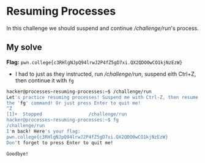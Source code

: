 # Resuming Processes
In this challenge we should suspend and continue */challenge/run*'s process.

## My solve
**Flag:** `pwn.college{c3RHlgNJpQ94lrwJ2P4fZ5gD7xi.QX2QDO0wCO1kjNzEzW}`

- I had to just as they instructed, run */challenge/run*, suspend eith Ctrl+Z, then continue it with `fg`

```bash
hacker@processes~resuming-processes:~$ /challenge/run
Let's practice resuming processes! Suspend me with Ctrl-Z, then resume me with 
the 'fg' command! Or just press Enter to quit me!
^Z
[1]+  Stopped                 /challenge/run
hacker@processes~resuming-processes:~$ fg
/challenge/run
I'm back! Here's your flag:
pwn.college{c3RHlgNJpQ94lrwJ2P4fZ5gD7xi.QX2QDO0wCO1kjNzEzW}
Don't forget to press Enter to quit me!

Goodbye!
```
